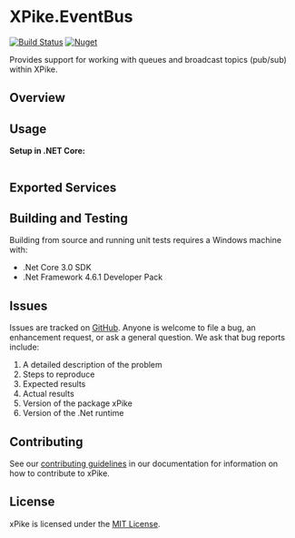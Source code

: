 # XPike.EventBus

[![Build Status](https://dev.azure.com/xpike/xpike/_apis/build/status/xpike.eventbus?branchName=master)](https://dev.azure.com/xpike/xpike/_build/latest?definitionId=18&branchName=master)
[![Nuget](https://img.shields.io/nuget/v/XPike.EventBus)](https://www.nuget.org/packages/XPike.EventBus/)

Provides support for working with queues and broadcast topics (pub/sub) within XPike.

## Overview

## Usage

**Setup in .NET Core:**

```csharp
```

## Exported Services


## Building and Testing

Building from source and running unit tests requires a Windows machine with:

* .Net Core 3.0 SDK
* .Net Framework 4.6.1 Developer Pack

## Issues

Issues are tracked on [GitHub](https://github.com/xpike/eventbus/issues). Anyone is welcome to file a bug,
an enhancement request, or ask a general question. We ask that bug reports include:

1. A detailed description of the problem
2. Steps to reproduce
3. Expected results
4. Actual results
5. Version of the package xPike
6. Version of the .Net runtime

## Contributing

See our [contributing guidelines](https://github.com/xpike/documentation/blob/master/docfx_project/articles/contributing.md)
in our documentation for information on how to contribute to xPike.

## License

xPike is licensed under the [MIT License](LICENSE).
